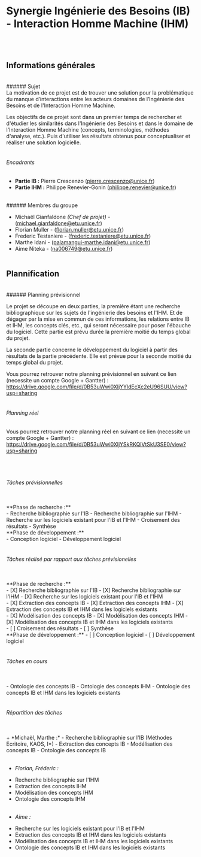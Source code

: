 # Synergie Ingénierie des Besoins (IB) - Interaction Homme Machine (IHM)
</br></br>
## Informations générales
</br>
###### Sujet
</br>
La motivation de ce projet est de trouver une solution pour la problématique du manque d’interactions entre les acteurs domaines de l’Ingénierie des Besoins et de l'Interaction Homme Machine. 

Les objectifs de ce projet sont dans un premier temps de rechercher et d'étudier les similarités 
dans l'Ingénierie des Besoins et dans le domaine de l'Interaction Homme Machine (concepts, terminologies, méthodes d'analyse, etc.). Puis d'utiliser les résultats obtenus pour conceptualiser et réaliser une solution logicielle.    
</br>
###### Encadrants

- **Partie IB :** Pierre Crescenzo (pierre.crescenzo@unice.fr)
- **Partie IHM :** Philippe Renevier-Gonin (philippe.renevier@unice.fr)
</br>
###### Membres du groupe

- Michaël Gianfaldone *(Chef de projet)* - (michael.gianfaldone@etu.unice.fr) 
- Florian Muller - (florian.muller@etu.unice.fr)
- Frederic Testaniere - (frederic.testaniere@etu.unice.fr)
- Marthe Idani - (palamangui-marthe.idani@etu.unice.fr)
- Aime Niteka - (na006749@etu.unice.fr)
</br></br>
## Plannification
</br>
###### Planning prévisionnel

Le projet se découpe en deux parties, la première étant une recherche bibliographique sur les sujets de l'ingénierie des besoins et l'IHM. Et de dégager par la mise en commun de ces informations, les relations entre IB et IHM, les concepts clés, etc., qui seront nécessaire pour poser l'ébauche du logiciel. Cette partie est prévu durée la première moitié du temps global du projet.

La seconde partie concerne le développement du logiciel à partir des résultats de la partie précédente. Elle est prévue pour la seconde moitié du temps global du projet.

Vous pourrez retrouver notre planning prévisionnel en suivant ce lien (necessite un compte Google + Gantter) :
https://drive.google.com/file/d/0B53uWwi0XljYYldEcXc2eU96SUU/view?usp=sharing
</br></br>

###### Planning réel

Vous pourrez retrouver notre planning réel en suivant ce lien (necessite un compte Google + Gantter) :
https://drive.google.com/file/d/0B53uWwi0XljYSkRKQlVtSkU3SE0/view?usp=sharing

</br></br>
###### Tâches prévisionnelles
</br>
**Phase de recherche :**
</br>
- Recherche bibliographie sur l'IB
- Recherche bibliographie sur l'IHM
- Recherche sur les logiciels existant pour l'IB et l'IHM
- Croisement des résultats
- Synthèse
</br>
**Phase de développement :**
</br>
- Conception logiciel
- Développement logiciel
</br></br>

###### Tâches réalisé par rapport aux tâches prévisionelles
</br>
**Phase de recherche :**
</br>
- [X] Recherche bibliographie sur l'IB
- [X] Recherche bibliographie sur l'IHM
- [X] Recherche sur les logiciels existant pour l'IB et l'IHM
</br>
- [X] Extraction des concepts IB
- [X] Extraction des concepts IHM
- [X] Extraction des concepts IB et IHM dans les logiciels existants
</br>
- [X] Modélisation des concepts IB 
- [X] Modélisation des concepts IHM
- [X] Modélisation des concepts IB et IHM dans les logiciels existants
</br>
- [ ] Croisement des résultats
- [ ] Synthèse
</br>
**Phase de développement :**
- [ ] Conception logiciel
- [ ] Développement logiciel
</br></br>

###### Tâches en cours
</br>
- Ontologie des concepts IB
- Ontologie des concepts IHM
- Ontologie des concepts IB et IHM dans les logiciels existants
</br></br>

###### Répartition des tâches
</br>
+ *Michaël, Marthe :*
- Recherche bibliographie sur l'IB (Méthodes Ecritoire, KAOS, I*)
- Extraction des concepts IB
- Modélisation des concepts IB
- Ontologie des concepts IB
</br></br>

+ *Florian, Fréderic :*
- Recherche bibliographie sur l'IHM
- Extraction des concepts IHM
- Modélisation des concepts IHM
- Ontologie des concepts IHM
</br></br>

+ *Aime :*
- Recherche sur les logiciels existant pour l'IB et l'IHM
- Extraction des concepts IB et IHM dans les logiciels existants
- Modélisation des concepts IB et IHM dans les logiciels existants
- Ontologie des concepts IB et IHM dans les logiciels existants


